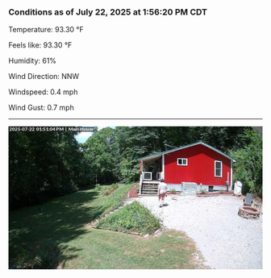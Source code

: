 ### Conditions as of July 22, 2025 at 1:56:20 PM CDT 

Temperature: 93.30 &deg;F

Feels like: 93.30 &deg;F

Humidity: 61%

Wind Direction: NNW

Windspeed: 0.4 mph

Wind Gust: 0.7 mph

---

<img src="./images/latest.jpeg"/>

